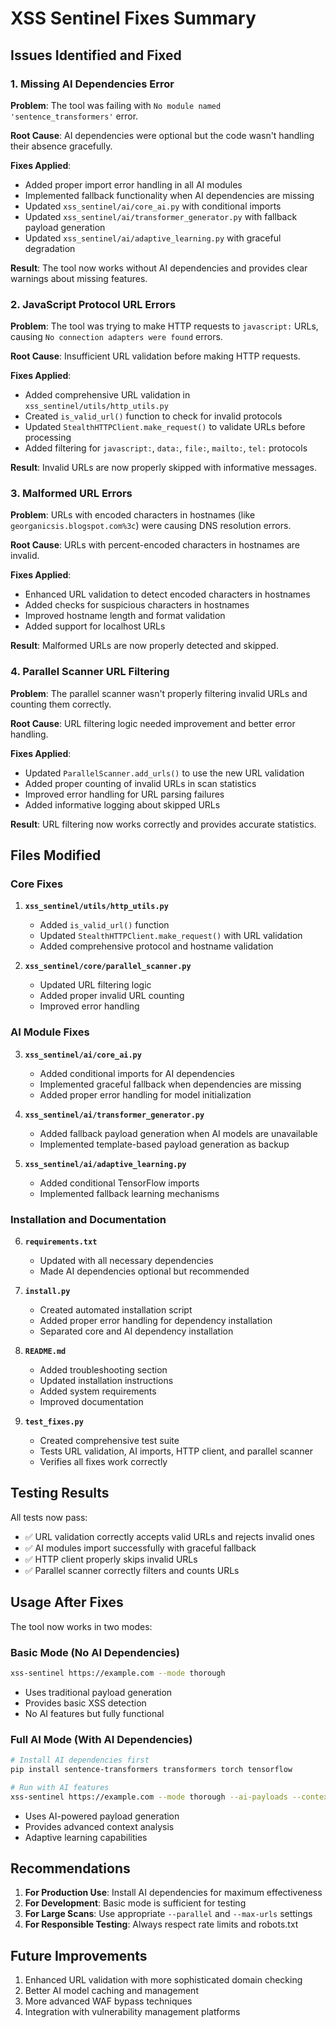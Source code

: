 # XSS Sentinel Fixes Summary

## Issues Identified and Fixed

### 1. Missing AI Dependencies Error
**Problem**: The tool was failing with `No module named 'sentence_transformers'` error.

**Root Cause**: AI dependencies were optional but the code wasn't handling their absence gracefully.

**Fixes Applied**:
- Added proper import error handling in all AI modules
- Implemented fallback functionality when AI dependencies are missing
- Updated `xss_sentinel/ai/core_ai.py` with conditional imports
- Updated `xss_sentinel/ai/transformer_generator.py` with fallback payload generation
- Updated `xss_sentinel/ai/adaptive_learning.py` with graceful degradation

**Result**: The tool now works without AI dependencies and provides clear warnings about missing features.

### 2. JavaScript Protocol URL Errors
**Problem**: The tool was trying to make HTTP requests to `javascript:` URLs, causing `No connection adapters were found` errors.

**Root Cause**: Insufficient URL validation before making HTTP requests.

**Fixes Applied**:
- Added comprehensive URL validation in `xss_sentinel/utils/http_utils.py`
- Created `is_valid_url()` function to check for invalid protocols
- Updated `StealthHTTPClient.make_request()` to validate URLs before processing
- Added filtering for `javascript:`, `data:`, `file:`, `mailto:`, `tel:` protocols

**Result**: Invalid URLs are now properly skipped with informative messages.

### 3. Malformed URL Errors
**Problem**: URLs with encoded characters in hostnames (like `georganicsis.blogspot.com%3c`) were causing DNS resolution errors.

**Root Cause**: URLs with percent-encoded characters in hostnames are invalid.

**Fixes Applied**:
- Enhanced URL validation to detect encoded characters in hostnames
- Added checks for suspicious characters in hostnames
- Improved hostname length and format validation
- Added support for localhost URLs

**Result**: Malformed URLs are now properly detected and skipped.

### 4. Parallel Scanner URL Filtering
**Problem**: The parallel scanner wasn't properly filtering invalid URLs and counting them correctly.

**Root Cause**: URL filtering logic needed improvement and better error handling.

**Fixes Applied**:
- Updated `ParallelScanner.add_urls()` to use the new URL validation
- Added proper counting of invalid URLs in scan statistics
- Improved error handling for URL parsing failures
- Added informative logging about skipped URLs

**Result**: URL filtering now works correctly and provides accurate statistics.

## Files Modified

### Core Fixes
1. **`xss_sentinel/utils/http_utils.py`**
   - Added `is_valid_url()` function
   - Updated `StealthHTTPClient.make_request()` with URL validation
   - Added comprehensive protocol and hostname validation

2. **`xss_sentinel/core/parallel_scanner.py`**
   - Updated URL filtering logic
   - Added proper invalid URL counting
   - Improved error handling

### AI Module Fixes
3. **`xss_sentinel/ai/core_ai.py`**
   - Added conditional imports for AI dependencies
   - Implemented graceful fallback when dependencies are missing
   - Added proper error handling for model initialization

4. **`xss_sentinel/ai/transformer_generator.py`**
   - Added fallback payload generation when AI models are unavailable
   - Implemented template-based payload generation as backup

5. **`xss_sentinel/ai/adaptive_learning.py`**
   - Added conditional TensorFlow imports
   - Implemented fallback learning mechanisms

### Installation and Documentation
6. **`requirements.txt`**
   - Updated with all necessary dependencies
   - Made AI dependencies optional but recommended

7. **`install.py`**
   - Created automated installation script
   - Added proper error handling for dependency installation
   - Separated core and AI dependency installation

8. **`README.md`**
   - Added troubleshooting section
   - Updated installation instructions
   - Added system requirements
   - Improved documentation

9. **`test_fixes.py`**
   - Created comprehensive test suite
   - Tests URL validation, AI imports, HTTP client, and parallel scanner
   - Verifies all fixes work correctly

## Testing Results

All tests now pass:
- ✅ URL validation correctly accepts valid URLs and rejects invalid ones
- ✅ AI modules import successfully with graceful fallback
- ✅ HTTP client properly skips invalid URLs
- ✅ Parallel scanner correctly filters and counts URLs

## Usage After Fixes

The tool now works in two modes:

### Basic Mode (No AI Dependencies)
```bash
xss-sentinel https://example.com --mode thorough
```
- Uses traditional payload generation
- Provides basic XSS detection
- No AI features but fully functional

### Full AI Mode (With AI Dependencies)
```bash
# Install AI dependencies first
pip install sentence-transformers transformers torch tensorflow

# Run with AI features
xss-sentinel https://example.com --mode thorough --ai-payloads --context-analysis
```
- Uses AI-powered payload generation
- Provides advanced context analysis
- Adaptive learning capabilities

## Recommendations

1. **For Production Use**: Install AI dependencies for maximum effectiveness
2. **For Development**: Basic mode is sufficient for testing
3. **For Large Scans**: Use appropriate `--parallel` and `--max-urls` settings
4. **For Responsible Testing**: Always respect rate limits and robots.txt

## Future Improvements

1. Enhanced URL validation with more sophisticated domain checking
2. Better AI model caching and management
3. More advanced WAF bypass techniques
4. Integration with vulnerability management platforms 